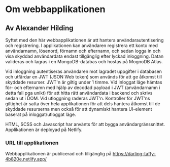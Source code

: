 # Om webbapplikationen
## Av Alexander Hilding

Syftet med den här webbapplikationen är att hantera användarautentisering och registrering.
I applikationen kan användaren registrera ett konto med användarnamn, lösenord, förnamn och efternamn, och sedan logga in och visa skyddad användardata endast tillgänglig efter lyckad inloggning.
Datan valideras och lagras i en MongoDB-databas och hostas på MognoDB Atlas.

Vid inloggning autentiseras användaren mot lagradet uppgifter i databasen och utfärdar en JWT (JSON Web token) som används för att ge åtkomst till skyddade resurser. JWT'n är giltig under 1 timme.
Vid inloggat läge hämtas för- och efternamn med hjälp av decodad payload i JWT (användarnamn i detta fall pga unikt) för att hitta rätt användardata i backend och skrivs sedan ut i DOM.
Vid utloggning raderas JWT'n. Kontroller för JWT'ns giltighet är satta över hela applikationen för att dels hantera åtkomst till de skyddade resurserna men också för att dynamiskt hantera UI-element baserat på inloggat/utloggat läge.

HTML, SCSS och Javascript har använts för att bygga användargränssnittet. Applikationen är deployad på Netlify.

### URL till applikationen
Webbapplikationen är publicerad och tillgänglig på https://darling-taffy-4b820e.netlify.app/